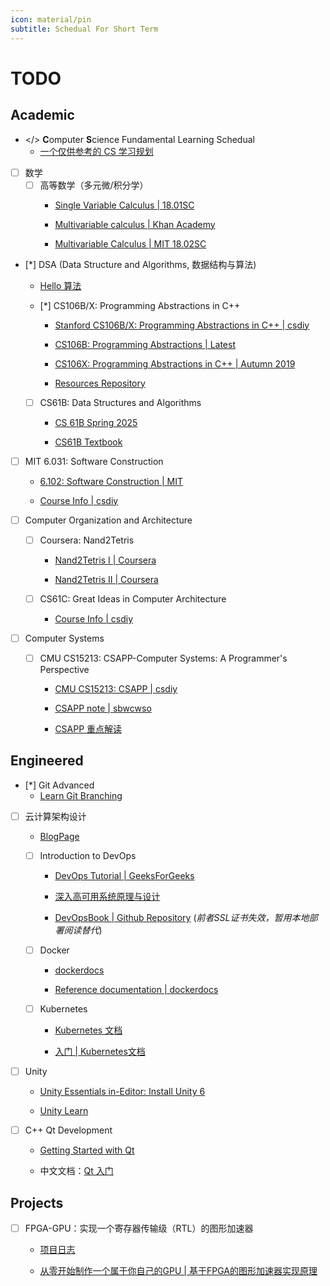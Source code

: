 ```yaml
---
icon: material/pin
subtitle: Schedual For Short Term
---
```


# TODO

## Academic

- </> **C**omputer **S**cience Fundamental Learning Schedual
    - [一个仅供参考的 CS 学习规划](https://csdiy.wiki/CS%E5%AD%A6%E4%B9%A0%E8%A7%84%E5%88%92/)

- [ ] 数学
    - [ ] 高等数学（多元微/积分学）
        - [Single Variable Calculus | 18.01SC](https://ocw.mit.edu/courses/18-01sc-single-variable-calculus-fall-2010/)

        - [Multivariable calculus | Khan Academy](https://www.khanacademy.org/math/multivariable-calculus)

        - [Multivariable Calculus | MIT 18.02SC](https://ocw.mit.edu/courses/18-02sc-multivariable-calculus-fall-2010/)

- [*] DSA (Data Structure and Algorithms, 数据结构与算法)
    - [Hello 算法](https://www.hello-algo.com/)

    - [*] CS106B/X: Programming Abstractions in C++
        - [Stanford CS106B/X: Programming Abstractions in C++ | csdiy](https://csdiy.wiki/%E7%BC%96%E7%A8%8B%E5%85%A5%E9%97%A8/cpp/CS106B_CS106X/)

        - [CS106B: Programming Abstractions | Latest](https://web.stanford.edu/class/cs106b/)

        - [CS106X: Programming Abstractions in C++ | Autumn 2019](https://web.stanford.edu/class/cs106x/)

        - [Resources Repository](https://github.com/virtualguard101/CS106B)

    - [ ] CS61B: Data Structures and Algorithms
        - [CS 61B Spring 2025](https://sp25.datastructur.es/)

        - [CS61B Textbook](https://cs61b-2.gitbook.io/cs61b-textbook)

- [ ] MIT 6.031: Software Construction
    - [6.102: Software Construction | MIT](https://web.mit.edu/6.102/www/sp25/)

    - [Course Info | csdiy](https://csdiy.wiki/%E8%BD%AF%E4%BB%B6%E5%B7%A5%E7%A8%8B/6031/)

- [ ] Computer Organization and Architecture

    - [ ] Coursera: Nand2Tetris
        - [Nand2Tetris I | Coursera](https://www.coursera.org/learn/build-a-computer)

        - [Nand2Tetris II | Coursera](https://www.coursera.org/learn/nand2tetris2)

    - [ ] CS61C: Great Ideas in Computer Architecture
        - [Course Info | csdiy](https://csdiy.wiki/%E4%BD%93%E7%B3%BB%E7%BB%93%E6%9E%84/CS61C/)

- [ ] Computer Systems

    - [ ] CMU CS15213: CSAPP-Computer Systems: A Programmer's Perspective
        - [CMU CS15213: CSAPP | csdiy](https://csdiy.wiki/%E8%AE%A1%E7%AE%97%E6%9C%BA%E7%B3%BB%E7%BB%9F%E5%9F%BA%E7%A1%80/CSAPP/)

        - [CSAPP note | sbwcwso](https://note.sbwcwso.com/CSStudy/#/page/csapp)

        - [CSAPP 重点解读](https://fengmuzi2003.gitbook.io/csapp3e)


## Engineered

- [*] Git Advanced
    - [Learn Git Branching](https://learngitbranching.js.org/?locale=zh_CN)

- [ ] 云计算架构设计
    - [BlogPage](https://blog.virtualguard101.xyz/2025/05/19/container-tech/)

    - [ ] Introduction to DevOps
        - [DevOps Tutorial | GeeksForGeeks](https://www.geeksforgeeks.org/devops-tutorial/)

        - [深入高可用系统原理与设计](https://www.thebyte.com.cn/)

        - [DevOpsBook | Github Repository](https://github.com/virtualguard101/DevOpsBook)
        (*前者SSL证书失效，暂用本地部署阅读替代*)

    - [ ] Docker
        - [dockerdocs](https://docs.docker.com/)

        - [Reference documentation | dockerdocs](https://docs.docker.com/reference/)

    - [ ] Kubernetes
        - [Kubernetes 文档](https://kubernetes.io/zh-cn/docs/home/)

        - [入门 | Kubernetes文档](https://kubernetes.io/zh-cn/docs/setup/)

- [ ] Unity
    - [Unity Essentials in-Editor: Install Unity 6](https://learn.unity.com/tutorial/66c39b3bedbc2a1990cb94c6?contentId=66c4ab6bedbc2a1f94eb0a93&missionId=66c4aac0edbc2a23228c872d&pathwayId=66c4af96edbc2a1604fdfba1&tab=overview)

    - [Unity Learn](https://learn.unity.com/u/68172f02edbc2a162daa2c41/?tab=activity)

- [ ] C++ Qt Development
    - [Getting Started with Qt](https://doc.qt.io/qt-6.8/gettingstarted.html)

    - 中文文档：[Qt 入门](https://doc.qt.io/qt-6.8/zh/gettingstarted.html)


## Projects

- [ ] FPGA-GPU：实现一个寄存器传输级（RTL）的图形加速器
    - [项目日志](https://projects.virtualguard101.xyz/posts/gpu-researching-log/)

    - [从零开始制作一个属于你自己的GPU | 基于FPGA的图形加速器实现原理](https://zhuanlan.zhihu.com/p/714400366?utm_psn=1883987006549374851)
